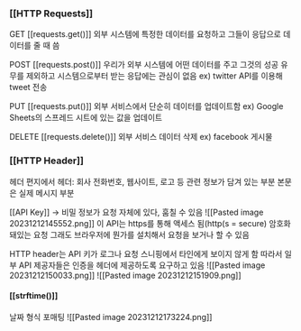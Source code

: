 ### [[HTTP Requests]]
GET 
[[requests.get()]]
외부 시스템에 특정한 데이터를 요청하고
그들이 응답으로 데이터를 줄  때 씀

POST
[[requests.post()]]
우리가 외부 시스템에 어떤 데이터를 주고
그것의 성공 유무를 제외하고 시스템으로부터 받는 응답에는 관심이 없음
ex) twitter API를 이용해 tweet 전송

PUT
[[requests.put()]]
외부 서비스에서 단순히 데이터를 업데이트함
ex) Google Sheets의 스프레드 시트에 있는 값을 업데이트

DELETE
[[requests.delete()]]
외부 서비스 데이터 삭제
ex) facebook 게시물


### [[HTTP Header]]
헤더
편지에서 헤더: 회사 전화번호, 웹사이트, 로고 등  관련 정보가 담겨 있는 부분 본문은 실제 메시지 부분

[[API Key]] -> 비밀 정보가 요청 자체에 있다, 훔칠 수 있음
![[Pasted image 20231212145552.png]]
이 API는 https를 통해 액세스 됨(http(s = secure)
암호화 돼있는 요청
그래도 브라우저에 뭔가를 설치해서 요청을 보거나 할 수 있음

HTTP header는
API 키가 로그나 요청 스니핑에서 타인에게 보이지 않게 함
따라서 일부 API 제공자들은 인증을 헤더에 제공하도록 요구하고 있음
![[Pasted image 20231212150033.png]]
![[Pasted image 20231212151909.png]]

#### [[strftime()]]
날짜 형식 포매팅 
![[Pasted image 20231212173224.png]]
